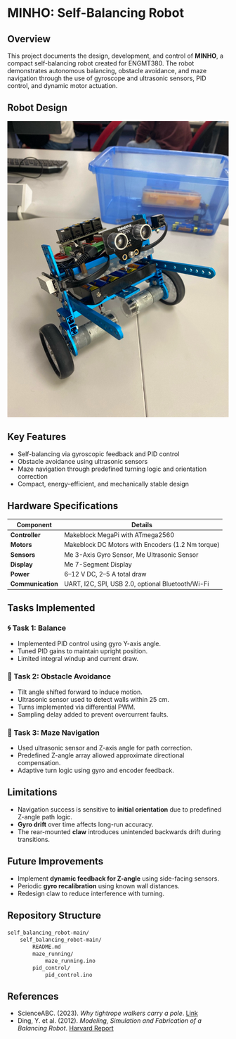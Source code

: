 
# MINHO: Self-Balancing Robot

## Overview
This project documents the design, development, and control of **MINHO**, a compact self-balancing robot created for ENGMT380. The robot demonstrates autonomous balancing, obstacle avoidance, and maze navigation through the use of gyroscope and ultrasonic sensors, PID control, and dynamic motor actuation.

## Robot Design
![MINHO Robot](minho_robot_photo.png)

## Key Features
- Self-balancing via gyroscopic feedback and PID control
- Obstacle avoidance using ultrasonic sensors
- Maze navigation through predefined turning logic and orientation correction
- Compact, energy-efficient, and mechanically stable design

## Hardware Specifications

| Component      | Details |
|----------------|---------|
| **Controller** | Makeblock MegaPi with ATmega2560 |
| **Motors**     | Makeblock DC Motors with Encoders (1.2 Nm torque) |
| **Sensors**    | Me 3-Axis Gyro Sensor, Me Ultrasonic Sensor |
| **Display**    | Me 7-Segment Display |
| **Power**      | 6–12 V DC, 2–5 A total draw |
| **Communication** | UART, I2C, SPI, USB 2.0, optional Bluetooth/Wi-Fi |

## Tasks Implemented

### 🌀 Task 1: Balance
- Implemented PID control using gyro Y-axis angle.
- Tuned PID gains to maintain upright position.
- Limited integral windup and current draw.

### 🚧 Task 2: Obstacle Avoidance
- Tilt angle shifted forward to induce motion.
- Ultrasonic sensor used to detect walls within 25 cm.
- Turns implemented via differential PWM.
- Sampling delay added to prevent overcurrent faults.

### 🧭 Task 3: Maze Navigation
- Used ultrasonic sensor and Z-axis angle for path correction.
- Predefined Z-angle array allowed approximate directional compensation.
- Adaptive turn logic using gyro and encoder feedback.

## Limitations
- Navigation success is sensitive to **initial orientation** due to predefined Z-angle path logic.
- **Gyro drift** over time affects long-run accuracy.
- The rear-mounted **claw** introduces unintended backwards drift during transitions.

## Future Improvements
- Implement **dynamic feedback for Z-angle** using side-facing sensors.
- Periodic **gyro recalibration** using known wall distances.
- Redesign claw to reduce interference with turning.

## Repository Structure
```
self_balancing_robot-main/
    self_balancing_robot-main/
        README.md
        maze_running/
            maze_running.ino
        pid_control/
            pid_control.ino
```

## References
- ScienceABC. (2023). *Why tightrope walkers carry a pole*. [Link](https://www.scienceabc.com/eyeopeners/why-tightrope-walkers-carry-a-polebar-during-their-performance.html)
- Ding, Y. et al. (2012). *Modeling, Simulation and Fabrication of a Balancing Robot*. [Harvard Report](https://scholar.harvard.edu/files/jgafford/files/finalpaper_final_version.pdf)
